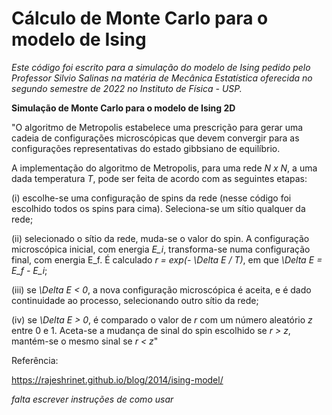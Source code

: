 # Cálculo de Monte Carlo para o modelo de Ising

*Este código foi escrito para a simulação do modelo de Ising pedido 
pelo Professor Silvio Salinas na matéria de Mecânica Estatística
oferecida no segundo semestre de 2022 no Instituto de Física - USP.*

**Simulação de Monte Carlo para o modelo de Ising 2D**

"O algoritmo de Metropolis estabelece uma prescrição para gerar uma cadeia
de configurações microscópicas que devem convergir para as configurações 
representativas do estado gibbsiano de equilíbrio.

A implementação do algoritmo de Metropolis, para uma rede *N x N*, a uma
dada temperatura *T*, pode ser feita de acordo com as seguintes etapas:

(i) escolhe-se uma configuração de spins da rede (nesse código foi escolhido
todos os spins para cima). Seleciona-se um sítio qualquer da rede;

(ii) selecionado o sítio da rede, muda-se o valor do spin. A configuração
microscópica inicial, com energia *E_i*, transforma-se numa configuração final,
com energia E_f. É calculado *r = exp(- \Delta E / T)*, em que 
*\Delta E = E_f - E_i*;

(iii) se *\Delta E < 0*, a nova configuração microscópica é aceita, e é dado
continuidade ao processo, selecionando outro sítio da rede;

(iv) se *\Delta E > 0*, é comparado o valor de *r* com um número aleatório
*z* entre 0 e 1. Aceta-se a mudança de sinal do spin escolhido se *r > z*,
mantém-se o mesmo sinal se *r < z*"

Referência:

https://rajeshrinet.github.io/blog/2014/ising-model/

*falta escrever instruções de como usar*
